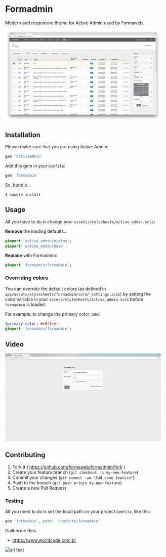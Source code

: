 # Formadmin

Modern and responsive theme for Active Admin used by Formaweb.

![Formadmin](formadmin.png)

## Installation

Please make sure that you are using Active Admin:

```ruby
gem 'activeadmin'
```

Add this gem in your `Gemfile`:

```ruby
gem 'formadmin'
```

So, bundle...

```console
$ bundle install
```

## Usage

All you have to do is change your `assets/stylesheets/active_admin.scss`:

**Remove** the loading defaults...

```sass
@import 'active_admin/mixins';
@import 'active_admin/base';
```

**Replace** with Formadmin:

```sass
@import 'formadmin/formadmin';
```

### Overriding colors

You can override the default colors (as defined in `app/assets/stylesheets/formadmin/core/_settings.scss`) by setting the color variable in your `assets/stylesheets/active_admin.scss` before `formadmin` is loaded.

For example, to change the primary color, use:

```sass
$primary-color: #c0ffee;
@import 'formadmin/formadmin';
```

## Video

![Formadmin](formadmin.gif)

<!-- ## Donating

- **Bitcoin (BTC):** 1QDoa2Cr8Lbt15mSDQwQc1vRxH9HHT8AC
- **Ethereum (ETH)**: 0x9d55a96d00B70FF9c23B05D610261E61e398f5BF
- **Litecoin (LTC):** LVu6cTKF1VDVVFBxQPKpRUmbcshEeeWy8H -->

## Contributing

1. Fork it ( https://github.com/formaweb/formadmin/fork )
2. Create your feature branch (`git checkout -b my-new-feature`)
3. Commit your changes (`git commit -am "Add some feature"`)
4. Push to the branch (`git push origin my-new-feature`)
5. Create a new Pull Request

### Testing

All you need to do is set the local path on your project `Gemfile`, like this:

```ruby
gem 'formadmin', path: '/path/to/formadmin'
```

Guilherme Reis

* https://www.worldcode.com.br

![alt text](https://res.cloudinary.com/dgxdamqhe/image/upload/v1545168182/logo_wc_png_irc4l2.png)
